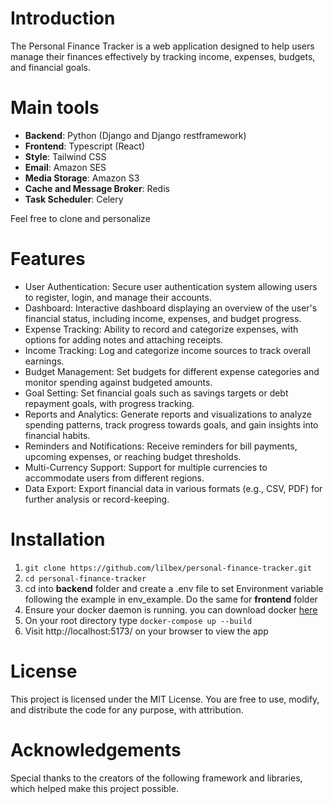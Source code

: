 # Introduction
The Personal Finance Tracker is a web application designed to help users manage their finances effectively by tracking income, expenses, budgets, and financial goals.

# Main tools
- __Backend__: Python (Django and Django restframework)
- __Frontend__: Typescript (React)
- __Style__: Tailwind CSS
- __Email__: Amazon SES
- __Media Storage__: Amazon S3
- __Cache and Message Broker__: Redis
- __Task Scheduler__: Celery

Feel free to clone and personalize


# Features
- User Authentication: Secure user authentication system allowing users to register, login, and manage their accounts.
- Dashboard: Interactive dashboard displaying an overview of the user's financial status, including income, expenses, and budget progress.
- Expense Tracking: Ability to record and categorize expenses, with options for adding notes and attaching receipts.
- Income Tracking: Log and categorize income sources to track overall earnings.
- Budget Management: Set budgets for different expense categories and monitor spending against budgeted amounts.
- Goal Setting: Set financial goals such as savings targets or debt repayment goals, with progress tracking.
- Reports and Analytics: Generate reports and visualizations to analyze spending patterns, track progress towards goals, and gain insights into financial habits.
- Reminders and Notifications: Receive reminders for bill payments, upcoming expenses, or reaching budget thresholds.
- Multi-Currency Support: Support for multiple currencies to accommodate users from different regions.
- Data Export: Export financial data in various formats (e.g., CSV, PDF) for further analysis or record-keeping.

# Installation
1. `git clone https://github.com/lilbex/personal-finance-tracker.git`
2. `cd personal-finance-tracker`
3. cd into __backend__ folder and create a .env file to set Environment variable following the example in env_example. Do the same for __frontend__ folder
4. Ensure your docker daemon is running. you can download docker [here](https://www.docker.com/get-started/) 
5. On your root directory type `docker-compose up --build`
6. Visit http://localhost:5173/ on your browser to view the app

# License
This project is licensed under the MIT License. You are free to use, modify, and distribute the code for any purpose, with attribution.

# Acknowledgements
Special thanks to the creators of the following framework and libraries, which helped make this project possible.